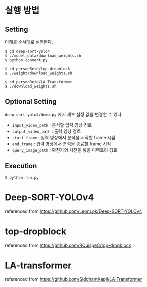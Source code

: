 # 실행 방법
## Setting
아래를 순서대로 실행한다.
```
$ cd deep-sort-yolo4
$ ./model_data/download_weights.sh
$ python convert.py
```
```
$ cd personReid/top-dropblock
$ ./weight/download_weights.sh
```
```
$ cd personReid/LA_Transformer
$ ./download_weights.sh
```
## Optional Setting
`deep-sort-yolo4/demo.py` 에서 세부 설정 값을 변경할 수 있다.
- `input_video_path` : 분석할 입력 영상 경로
- `output_video_path` : 출력 영상 경로
- `start_frame` : 입력 영상에서 분석을 시작할 frame 시점
- `end_frame` : 입력 영상에서 분석을 종료할 frame 시점
- `query_image_path` : 확진자의 사진을 넣을 디렉토리 경로
## Execution
```
$ python run.py
```

# Deep-SORT-YOLOv4
referenced from https://github.com/LeonLok/Deep-SORT-YOLOv4

# top-dropblock
referenced from https://github.com/RQuispeC/top-dropblock

# LA-transformer
referenced from https://github.com/SiddhantKapil/LA-Transformer
